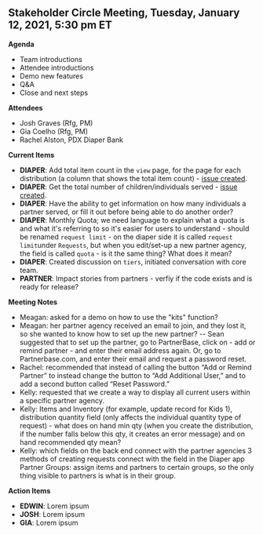 
## Stakeholder Circle Meeting, Tuesday, January 12, 2021, 5:30 pm ET

**Agenda**

- Team introductions
- Attendee introductions
- Demo new features
- Q&A
- Close and next steps

**Attendees**

- Josh Graves (Rfg, PM)
- Gia Coelho (Rfg, PM)
- Rachel Alston, PDX Diaper Bank

**Current Items**

- **DIAPER**: Add total item count in the `view` page, for the page for each distribution (a column that shows the total item count) - [issue created](https://github.com/rubyforgood/diaper/issues/2066).
- **DIAPER**: Get the total number of children/individuals served - [issue created](https://github.com/rubyforgood/diaper/issues/2073).
- **DIAPER**: Have the ability to get information on how many individuals a partner served, or fill it out before being able to do another order? 
- **DIAPER**: Monthly Quota; we need language to explain what a quota is and what it's referring to so it's easier for users to understand - should be renamed `request limit` - on the diaper side it is called `request limit`under `Requests`, but when you edit/set-up a new partner agency, the field is called `quota` - is it the same thing? What does it mean? 
- **DIAPER**: Created discussion on `tiers`, initiated conversation with core team.
- **PARTNER**: Impact stories from partners - verfiy if the code exists and is ready for release?

**Meeting Notes**

- Meagan: asked for a demo on how to use the "kits" function? 
- Meagan: her partner agency received an email to join, and they lost it, so she wanted to know how to set up the new partner? -- Sean suggested that to set up the partner, go to PartnerBase, click on - add or remind partner - and enter their email address again. Or, go to Partnerbase.com, and enter their email and request a password reset. 
- Rachel: recommended that instead of calling the button “Add or Remind Partner” to instead change the button to “Add Additional User,” and to add a second button called “Reset Password.”
- Kelly: requested that we create a way to display all current users within a specific partner agency. 
- Kelly: Items and Inventory (for example, update record for Kids 1), distribution quantity field (only affects the individual quantity type of request) - what does on hand min qty (when you create the distribution, if the number falls below this qty, it creates an error message) and on hand recommended qty mean?
- Kelly: which fields on the back end connect with the partner agencies 3 methods of creating requests connect with the field in the Diaper app
Partner Groups: assign items and partners to certain groups, so the only thing visible to partners is what is in their group.

**Action Items**

- **EDWIN**: Lorem ipsum 
- **JOSH**: Lorem ipsum 
- **GIA**: Lorem ipsum 
